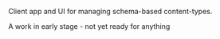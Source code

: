 Client app and UI for managing schema-based content-types. 

A work in early stage - not yet ready for anything